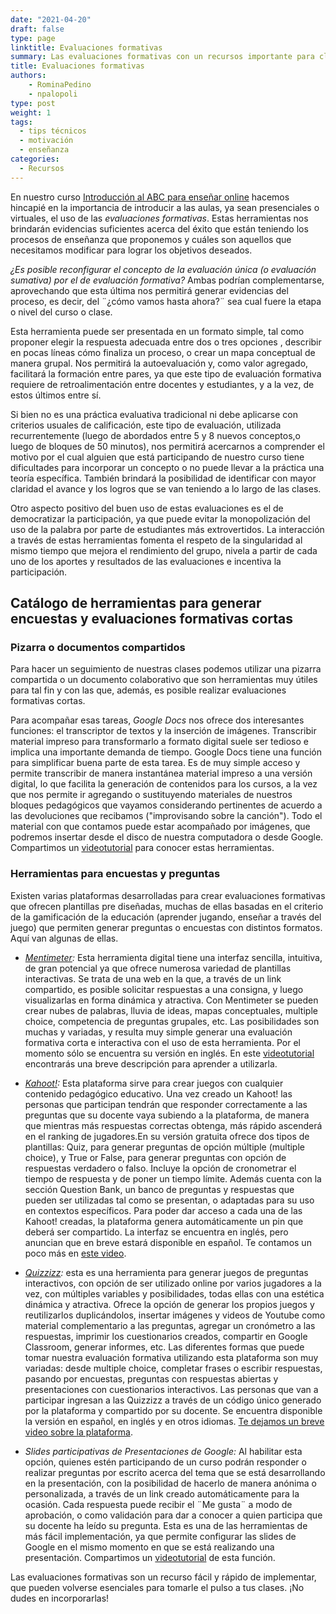 ```yaml
---
date: "2021-04-20"
draft: false
type: page
linktitle: Evaluaciones formativas
summary: Las evaluaciones formativas con un recursos importante para clases virtuales o presenciales. Te presentamos un catálogo de herramientas para poder realizarlas.
title: Evaluaciones formativas
authors: 
    - RominaPedino
    - npalopoli
type: post
weight: 1
tags: 
  - tips técnicos
  - motivación
  - enseñanza
categories:
  - Recursos
---
```


En nuestro curso [Introducción al ABC para enseñar online](https://www.metadocencia.org/curso/intro-abc-online/) hacemos hincapié en la importancia de introducir a las aulas, ya sean presenciales o virtuales, el uso de las _evaluaciones formativas_. Estas herramientas nos brindarán evidencias suficientes acerca del éxito que están teniendo los procesos de enseñanza que proponemos y cuáles son aquellos que necesitamos modificar para lograr los objetivos deseados.

_¿Es posible reconfigurar el concepto de la evaluación única (o evaluación sumativa) por el de evaluación formativa?_ Ambas podrían complementarse, aprovechando que esta última nos permitirá generar evidencias del proceso, es decir, del ¨¿cómo vamos hasta ahora?¨ sea cual fuere la etapa o nivel del curso o clase. 

Esta herramienta puede ser presentada en un formato simple, tal como proponer elegir la respuesta adecuada entre dos o tres opciones , describir en pocas líneas cómo finaliza un proceso, o crear un mapa conceptual de manera grupal. Nos permitirá la autoevaluación y, como valor agregado,  facilitará la formación entre pares, ya que este tipo de evaluación formativa requiere de retroalimentación entre docentes y estudiantes, y a la vez, de estos últimos entre sí.

Si bien no es una práctica evaluativa tradicional ni debe aplicarse con criterios usuales de calificación, este tipo de evaluación, utilizada recurrentemente (luego de abordados entre 5 y 8 nuevos conceptos,o luego de bloques de 50 minutos), nos permitirá acercarnos a comprender el motivo por el cual alguien que está participando de nuestro curso tiene dificultades para incorporar un concepto o no puede llevar a la práctica una teoría específica. También brindará la posibilidad de identificar con mayor claridad el avance y los logros que se van teniendo a lo largo de las clases.

Otro aspecto positivo del buen uso de estas evaluaciones es el de democratizar la participación, ya que puede evitar la monopolización del uso de la palabra por parte de estudiantes más extrovertidos. La interacción a través de estas herramientas fomenta el respeto de la singularidad al mismo tiempo que mejora el rendimiento del grupo, nivela a partir de cada uno de los aportes y resultados de las evaluaciones e incentiva la participación. 

## Catálogo de herramientas para generar encuestas y evaluaciones formativas cortas


### Pizarra o documentos compartidos

Para hacer un seguimiento de nuestras clases podemos utilizar una pizarra compartida o un documento colaborativo que son herramientas muy útiles para tal fin y con las que, además, es posible realizar evaluaciones formativas cortas.

Para acompañar esas tareas, _Google Docs_ nos ofrece dos interesantes funciones: el transcriptor de textos  y la inserción de imágenes. Transcribir material impreso para transformarlo a formato digital suele ser tedioso e implica una importante demanda de tiempo. Google Docs tiene una función para simplificar buena parte de esta tarea. Es de muy simple acceso y permite transcribir de manera instantánea material impreso a una versión digital, lo que facilita la generación de contenidos para los cursos, a la vez que nos permite ir agregando o sustituyendo  materiales de nuestros bloques pedagógicos que vayamos considerando pertinentes de acuerdo a las devoluciones que recibamos ("improvisando sobre la canción"). Todo el material con que contamos puede estar acompañado por imágenes, que podremos insertar desde el disco de nuestra computadora o desde Google. Compartimos un [videotutorial](https://youtu.be/Z_SSQ1-IAxo)  para conocer estas herramientas.


### Herramientas para encuestas y preguntas

Existen varias plataformas desarrolladas para crear evaluaciones formativas que ofrecen plantillas pre diseñadas, muchas de ellas basadas en el criterio de la gamificación de la educación (aprender jugando, enseñar a través del juego) que permiten generar preguntas o encuestas con distintos formatos.
Aquí van algunas de ellas.
 
* _[Mentimeter](https://www.mentimeter.com/):_ Esta herramienta digital tiene una interfaz sencilla, intuitiva, de gran potencial ya que ofrece numerosa variedad de plantillas interactivas. Se trata de una web en la que, a través de un link compartido, es posible solicitar respuestas a una consigna, y luego visualizarlas en forma dinámica y atractiva. Con Mentimeter se pueden crear nubes de palabras, lluvia de ideas, mapas conceptuales, multiple choice, competencia de preguntas grupales, etc. Las posibilidades son muchas y variadas, y resulta muy simple generar una evaluación formativa corta e interactiva con el uso de esta herramienta. Por el momento sólo se encuentra su versión en inglés. En este [videotutorial](https://youtu.be/4OgxgQxeVIw) encontrarás una breve descripción para aprender a utilizarla.


* _[Kahoot!](https://kahoot.com/):_ Esta plataforma sirve para crear juegos con cualquier contenido pedagógico educativo. Una vez creado un Kahoot! las personas que participan tendrán que responder correctamente a las preguntas que su docente vaya subiendo a la plataforma, de manera que mientras más respuestas correctas obtenga, más rápido ascenderá en el ranking de jugadores.En su versión gratuita ofrece dos tipos de plantillas: Quiz, para generar preguntas de opción múltiple (multiple choice), y True or False, para generar preguntas con opción de respuestas verdadero o falso. Incluye la opción de cronometrar el tiempo de respuesta y de poner un tiempo límite. Además cuenta con la sección Question Bank, un banco de preguntas y respuestas que pueden ser utilizadas tal como se presentan, o adaptadas para su uso en contextos específicos. Para poder dar acceso a cada una de las Kahoot! creadas, la plataforma genera automáticamente un pin que deberá ser compartido. La interfaz se encuentra en inglés, pero anuncian que en breve estará disponible en español.  Te contamos un poco más en [este video](https://youtu.be/bu8xuV-tYs8). 

* _[Quizzizz](https://quizizz.com/admin/quiz/5d431a77bf6259001acf4ff8/quizz):_ esta es una herramienta para generar juegos de preguntas interactivos, con opción de ser utilizado online por varios jugadores a la vez, con múltiples variables y posibilidades, todas ellas con una estética dinámica y atractiva. Ofrece la opción de generar los propios juegos y reutilizarlos duplicándolos, insertar imágenes y videos de Youtube como material complementario a las preguntas, agregar un cronómetro a las respuestas,  imprimir los cuestionarios creados, compartir en Google Classroom, generar informes, etc. Las diferentes formas que puede tomar nuestra evaluación formativa utilizando esta plataforma son muy variadas: desde multiple choice, completar frases o escribir respuestas, pasando por encuestas, preguntas con respuestas abiertas y presentaciones con cuestionarios interactivos. Las personas que van a participar ingresan a las Quizzizz a través de un código único generado por la plataforma y compartido por su docente. Se encuentra disponible la versión en español, en inglés y en otros idiomas. [Te dejamos un breve video sobre la plataforma](https://youtu.be/DSx_5V8uNXM).


* _Slides participativas de Presentaciones de Google:_ Al habilitar esta opción, quienes estén participando de un curso podrán responder o realizar preguntas por escrito acerca del tema que se está desarrollando en la presentación, con la posibilidad de hacerlo de manera anónima o personalizada, a través de un link creado automáticamente para la ocasión. Cada respuesta puede recibir el ¨Me gusta¨ a modo de aprobación, o como validación para dar a conocer a quien participa que su docente ha leído su pregunta. Esta es una de las herramientas de más fácil implementación, ya que permite configurar las slides de Google en el mismo momento en que se está realizando una presentación. Compartimos un [videotutorial](https://youtu.be/E6jNacRsB9o) de esta función.

Las evaluaciones formativas son un recurso fácil y rápido de implementar, que pueden volverse esenciales para tomarle el pulso a tus clases. ¡No dudes en incorporarlas!
